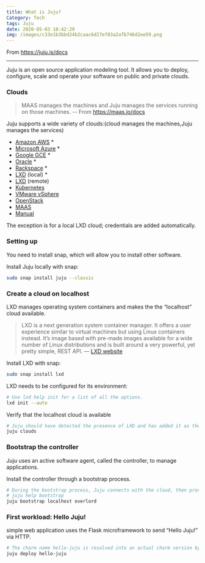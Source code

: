 ```yaml
---
title: What is Juju?
Category: Tech
tags: Juju
date: 2020-05-03 18:42:29
img: /images/c33e1b3bbd24b2caac6d27ef83a2afb746d2ee59.png
---
```


From https://juju.is/docs

---

Juju is an open source application modeling tool. It allows you to deploy, configure, scale and operate your software on public and private clouds.

### Clouds

> MAAS manages the machines and Juju manages the services running on those machines. -- From https://maas.io/docs

Juju supports  a wide variety of clouds:(cloud manages the machines,Juju manages the services)

- [Amazon AWS](https://juju.is/docs/aws-cloud) *
- [Microsoft Azure](https://juju.is/docs/azure-cloud) *
- [Google GCE](https://juju.is/docs/gce-cloud) *
- [Oracle](https://juju.is/docs/oci-cloud) *
- [Rackspace](https://juju.is/docs/rackspace-cloud) *
- [LXD](https://juju.is/docs/lxd-cloud) (local) *
- [LXD](https://juju.is/docs/lxd-cloud) (remote)
- [Kubernetes](https://juju.is/docs/k8s-cloud)
- [VMware vSphere](https://juju.is/docs/vsphere-cloud)
- [OpenStack](https://juju.is/docs/openstack-cloud)
- [MAAS](https://juju.is/docs/maas-cloud)
- [Manual](https://juju.is/docs/manual-cloud)

The exception is for a local LXD cloud; credentials are added automatically.

### Setting up

You need to install snap, which will allow you to install other software.

Install Juju locally with snap:

```bash
sudo snap install juju --classic
```

### Create a cloud on localhost

LXD manages operating system containers and makes the the “localhost” cloud available.

> LXD is a next generation system container manager. It offers a user experience similar to virtual machines but using Linux containers instead.
> It’s image based with pre-made images available for a wide number of Linux distributions and is built around a very powerful, yet pretty simple, REST API.
> — [LXD website](https://linuxcontainers.org/lxd/)

Install LXD with snap:

```bash
sudo snap install lxd
```

LXD needs to be configured for its environment:

```bash
# Use lxd help init for a list of all the options.
lxd init --auto
```

Verify that the localhost cloud is available

```bash
# Juju should have detected the presence of LXD and has added it as the localhost cloud.
juju clouds
```

### Bootstrap the controller

Juju uses an active software agent, called the controller, to manage applications.

Install the controller through a bootstrap process.

```bash
# During the bootstrap process, Juju connects with the cloud, then provision a machine to install the controller on, then install it.
# juju help bootstrap
juju bootstrap localhost overlord
```

### First workload: Hello Juju!

simple web application uses the Flask microframework to send “Hello Juju!” via HTTP.

```bash
# The charm name hello-juju is resolved into an actual charm version by contacting the Charm Store.
juju deploy hello-juju
```
